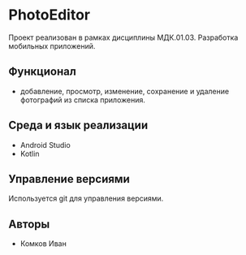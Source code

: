 # PhotoEditor
Проект реализован в рамках дисциплины МДК.01.03. Разработка мобильных приложений.
## Функционал
-	добавление, просмотр, изменение, сохранение и удаление фотографий из списка приложения.
## Среда и язык реализации
- Android Studio
- Kotlin
## Управление версиями
Используется git для управления версиями.
## Авторы
- Комков Иван
